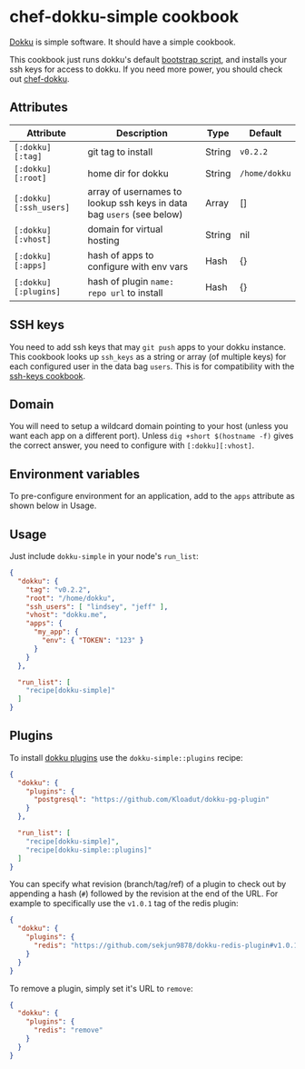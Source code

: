 # chef-dokku-simple cookbook

[Dokku](https://github.com/progrium/dokku) is simple software. It
should have a simple cookbook.

This cookbook just runs dokku's default
[bootstrap script](https://github.com/progrium/dokku/blob/master/bootstrap.sh),
and installs your ssh keys for access to dokku. If you need more
power, you should check out
[chef-dokku](https://github.com/fgrehm/chef-dokku).

## Attributes

Attribute | Description | Type | Default
----------|-------------|------|--------
`[:dokku][:tag]` | git tag to install | String | `v0.2.2`
`[:dokku][:root]` | home dir for dokku | String | `/home/dokku`
`[:dokku][:ssh_users]` | array of usernames to lookup ssh keys in data bag `users` (see below) | Array | []
`[:dokku][:vhost]` | domain for virtual hosting | String | nil
`[:dokku][:apps]` | hash of apps to configure with env vars | Hash | {}
`[:dokku][:plugins]` | hash of plugin `name: repo url` to install | Hash | {}

## SSH keys

You need to add ssh keys that may `git push` apps to your dokku
instance. This cookbook looks up `ssh_keys` as a string or array (of
multiple keys) for each configured user in the data bag `users`. This
is for compatibility with the
[ssh-keys cookbook](https://github.com/nickola/chef-ssh-keys).

## Domain

You will need to setup a wildcard domain pointing to your host (unless
you want each app on a different port). Unless `dig +short $(hostname -f)`
gives the correct answer, you need to configure with `[:dokku][:vhost]`.

## Environment variables

To pre-configure environment for an application, add to the `apps`
attribute as shown below in Usage.

## Usage

Just include `dokku-simple` in your node's `run_list`:

```json
{
  "dokku": {
    "tag": "v0.2.2",
    "root": "/home/dokku",
    "ssh_users": [ "lindsey", "jeff" ],
    "vhost": "dokku.me",
    "apps": {
      "my_app": {
        "env": { "TOKEN": "123" }
      }
    }
  },

  "run_list": [
    "recipe[dokku-simple]"
  ]
}
```

## Plugins

To install [dokku plugins](https://github.com/progrium/dokku/wiki/Plugins) use
the `dokku-simple::plugins` recipe:

```json
{
  "dokku": {
    "plugins": {
      "postgresql": "https://github.com/Kloadut/dokku-pg-plugin"
    }
  },

  "run_list": [
    "recipe[dokku-simple]",
    "recipe[dokku-simple::plugins]"
  ]
}
```

You can specify what revision (branch/tag/ref) of a plugin to check out by
appending a hash (`#`) followed by the revision at the end of the URL. For
example to specifically use the `v1.0.1` tag of the redis plugin:

```json
{
  "dokku": {
    "plugins": {
      "redis": "https://github.com/sekjun9878/dokku-redis-plugin#v1.0.1"
    }
  }
}
```

To remove a plugin, simply set it's URL to `remove`:

```json
{
  "dokku": {
    "plugins": {
      "redis": "remove"
    }
  }
}
```
